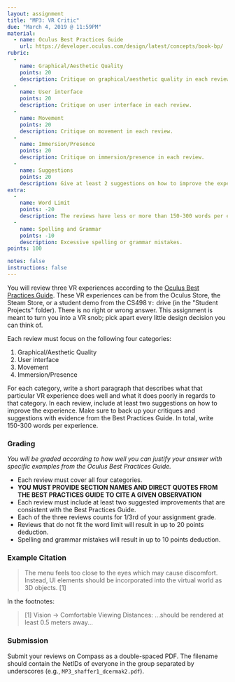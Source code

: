```yaml
---
layout: assignment
title: "MP3: VR Critic"
due: "March 4, 2019 @ 11:59PM"
material: 
  - name: Oculus Best Practices Guide
    url: https://developer.oculus.com/design/latest/concepts/book-bp/
rubric:
  -
    name: Graphical/Aesthetic Quality
    points: 20
    description: Critique on graphical/aesthetic quality in each review.
  -
    name: User interface
    points: 20
    description: Critique on user interface in each review.
  -
    name: Movement
    points: 20
    description: Critique on movement in each review.
  -
    name: Immersion/Presence
    points: 20
    description: Critique on immersion/presence in each review.
  -
    name: Suggestions
    points: 20
    description: Give at least 2 suggestions on how to improve the experience in each review.
extra: 
  - 
    name: Word Limit
    points: -20
    description: The reviews have less or more than 150-300 words per experience.
  -
    name: Spelling and Grammar
    points: -10
    description: Excessive spelling or grammar mistakes.
points: 100

notes: false
instructions: false
---
```


You will review three VR experiences according to the [Oculus Best Practices Guide](https://developer.oculus.com/design/latest/concepts/book-bp/). These VR experiences can be from the Oculus Store, the Steam Store, or a student demo from the CS498 `V:` drive (in the "Student Projects" folder). There is no right or wrong answer. This assignment is meant to turn you into a VR snob; pick apart every little design decision you can think of.

Each review must focus on the following four categories:
1. Graphical/Aesthetic Quality
1. User interface
1. Movement
1. Immersion/Presence

For each category, write a short paragraph that describes what that particular VR experience does well and what it does poorly in regards to that category. In each review, include at least two suggestions on how to improve the experience. Make sure to back up your critiques and suggestions with evidence from the Best Practices Guide. In total, write 150-300 words per experience.

### Grading

*You will be graded according to how well you can justify your answer with specific examples from the Oculus Best Practices Guide.*

- Each review must cover all four categories. 
- **YOU MUST PROVIDE SECTION NAMES AND DIRECT QUOTES FROM THE BEST PRACTICES GUIDE TO CITE A GIVEN OBSERVATION** 
- Each review must include at least two suggested improvements that are consistent with the Best Practices Guide. 
- Each of the three reviews counts for 1/3rd of your assignment grade.  
- Reviews that do not fit the word limit will result in up  to 20 points deduction.
- Spelling and grammar mistakes will result in up to 10 points deduction.

### Example Citation
> The menu feels too close to the eyes which may cause discomfort.  Instead, UI elements should be incorporated into the virtual world as 3D objects. [1]

In the footnotes:
> [1] Vision -> Comfortable Viewing Distances: ...should be rendered at least 0.5 meters away...


### Submission
Submit your reviews on Compass as a double-spaced PDF. The filename should contain the NetIDs of everyone in the group separated by underscores (e.g., `MP3_shaffer1_dcermak2.pdf`).
